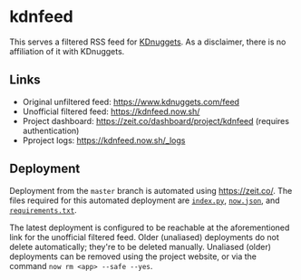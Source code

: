# kdnfeed
This serves a filtered RSS feed for [KDnuggets](https://www.kdnuggets.com/).
As a disclaimer, there is no affiliation of it with KDnuggets.

## Links
* Original unfiltered feed: https://www.kdnuggets.com/feed
* Unofficial filtered feed: https://kdnfeed.now.sh/
* Project dashboard: https://zeit.co/dashboard/project/kdnfeed (requires authentication)
* Pproject logs: https://kdnfeed.now.sh/_logs

## Deployment
Deployment from the `master` branch is automated using https://zeit.co/.
The files required for this automated deployment are [`index.py`](index.py), [`now.json`](now.json), and
[`requirements.txt`](requirements.in).

The latest deployment is configured to be reachable at the aforementioned link for the unofficial filtered feed.
Older (unaliased) deployments do not delete automatically; they're to be deleted manually.
Unaliased (older) deployments can be removed using the project website, or via the command `now rm <app> --safe --yes`.
